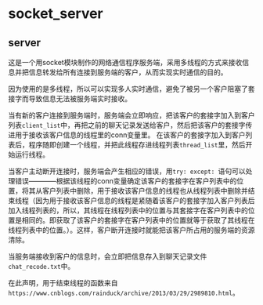 # socket_server

## server
这是一个用socket模块制作的网络通信程序服务端，采用多线程的方式来接收信息并把信息转发给所有连接到服务端的客户，从而实现实时通信的目的。

因为使用的是多线程，所以可以实现多人实时通信，避免了被另一个客户阻塞了套接字而导致信息无法被服务端实时接收。

当有新的客户连接到服务端时，服务端会立即响应，把该客户的套接字加入到客户列表```client_list```中，再把之前的聊天记录发送给客户，然后把该客户的套接字传进用于接收该客户信息的线程里的conn变量里。
在该客户的套接字加入到客户列表后，程序随即创建一个线程，并把此线程存进线程列表```thread_list```里，然后开始运行线程。

当客户主动断开连接时，服务端会产生相应的错误，用```try: except: ```语句可以处理错误————根据该线程的conn变量确定该客户的套接字在客户列表中的位置，将其从客户列表中删除，用于接收该客户信息的线程也从线程列表中删除并结束线程（因为用于接收该客户信息的线程是紧随着该客户的套接字加入客户列表后加入线程列表的，所以，其线程在线程列表中的位置与其套接字在客户列表中的位置是相同的。即获取了该客户的套接字在客户列表中的位置就等于获取了其线程在线程列表中的位置。）。这样，客户断开连接时就能把该客户所占用的服务端的资源清除。

当服务端接收到客户的信息时，会立即把信息存入到聊天记录文件```chat_recode.txt```中。

在此声明，用于结束线程的函数来自```https://www.cnblogs.com/rainduck/archive/2013/03/29/2989810.html```。

